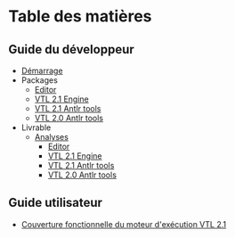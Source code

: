 # Table des matières

## Guide du développeur

- [Démarrage](getting-started.md)
- Packages
  - [Editor](packages/editor.md)
  - [VTL 2.1 Engine](packages/vtl-2.1-engine.md)
  - [VTL 2.1 Antlr tools](packages/vtl-2.1-antlr-tools.md)
  - [VTL 2.0 Antlr tools](packages/vtl-2.0-antlr-tools.md)
- Livrable
  - [Analyses](bundle/analysis.md)
    - [Editor](https://inseefr.github.io/VTL-Tools/bundle-report/editor.html)
    - [VTL 2.1 Engine](https://inseefr.github.io/VTL-Tools/bundle-report/vtl-2.1-engine.html)
    - [VTL 2.1 Antlr tools](https://inseefr.github.io/VTL-Tools/bundle-report/vtl-2.0-antlr-tools.html)
    - [VTL 2.0 Antlr tools](https://inseefr.github.io/VTL-Tools/bundle-report/vtl-2.1-antlr-tools.html)

## Guide utilisateur

- [Couverture fonctionnelle du moteur d'exécution VTL 2.1](coverage.md)
